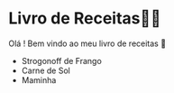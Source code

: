 # Livro de Receitas:man_cook:



Olá !  Bem vindo ao meu livro de receitas  :meat_on_bone:



- Strogonoff de Frango
- Carne de Sol
- Maminha



 

 

